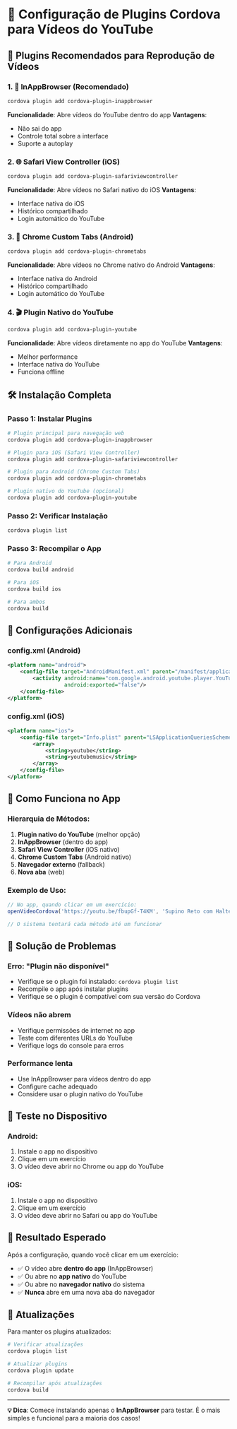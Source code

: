 # 🎥 Configuração de Plugins Cordova para Vídeos do YouTube

## 📱 Plugins Recomendados para Reprodução de Vídeos

### **1. 🔌 InAppBrowser (Recomendado)**
```bash
cordova plugin add cordova-plugin-inappbrowser
```

**Funcionalidade**: Abre vídeos do YouTube dentro do app
**Vantagens**: 
- Não sai do app
- Controle total sobre a interface
- Suporte a autoplay

### **2. 🌐 Safari View Controller (iOS)**
```bash
cordova plugin add cordova-plugin-safariviewcontroller
```

**Funcionalidade**: Abre vídeos no Safari nativo do iOS
**Vantagens**: 
- Interface nativa do iOS
- Histórico compartilhado
- Login automático do YouTube

### **3. 🚀 Chrome Custom Tabs (Android)**
```bash
cordova plugin add cordova-plugin-chrometabs
```

**Funcionalidade**: Abre vídeos no Chrome nativo do Android
**Vantagens**: 
- Interface nativa do Android
- Histórico compartilhado
- Login automático do YouTube

### **4. 🎬 Plugin Nativo do YouTube**
```bash
cordova plugin add cordova-plugin-youtube
```

**Funcionalidade**: Abre vídeos diretamente no app do YouTube
**Vantagens**: 
- Melhor performance
- Interface nativa do YouTube
- Funciona offline

## 🛠️ Instalação Completa

### **Passo 1: Instalar Plugins**
```bash
# Plugin principal para navegação web
cordova plugin add cordova-plugin-inappbrowser

# Plugin para iOS (Safari View Controller)
cordova plugin add cordova-plugin-safariviewcontroller

# Plugin para Android (Chrome Custom Tabs)
cordova plugin add cordova-plugin-chrometabs

# Plugin nativo do YouTube (opcional)
cordova plugin add cordova-plugin-youtube
```

### **Passo 2: Verificar Instalação**
```bash
cordova plugin list
```

### **Passo 3: Recompilar o App**
```bash
# Para Android
cordova build android

# Para iOS
cordova build ios

# Para ambos
cordova build
```

## 🔧 Configurações Adicionais

### **config.xml (Android)**
```xml
<platform name="android">
    <config-file target="AndroidManifest.xml" parent="/manifest/application">
        <activity android:name="com.google.android.youtube.player.YouTubePlayerActivity"
                  android:exported="false"/>
    </config-file>
</platform>
```

### **config.xml (iOS)**
```xml
<platform name="ios">
    <config-file target="Info.plist" parent="LSApplicationQueriesSchemes">
        <array>
            <string>youtube</string>
            <string>youtubemusic</string>
        </array>
    </config-file>
</platform>
```

## 🎯 Como Funciona no App

### **Hierarquia de Métodos:**
1. **Plugin nativo do YouTube** (melhor opção)
2. **InAppBrowser** (dentro do app)
3. **Safari View Controller** (iOS nativo)
4. **Chrome Custom Tabs** (Android nativo)
5. **Navegador externo** (fallback)
6. **Nova aba** (web)

### **Exemplo de Uso:**
```javascript
// No app, quando clicar em um exercício:
openVideoCordova('https://youtu.be/fbupGf-T4KM', 'Supino Reto com Halteres');

// O sistema tentará cada método até um funcionar
```

## 🚨 Solução de Problemas

### **Erro: "Plugin não disponível"**
- Verifique se o plugin foi instalado: `cordova plugin list`
- Recompile o app após instalar plugins
- Verifique se o plugin é compatível com sua versão do Cordova

### **Vídeos não abrem**
- Verifique permissões de internet no app
- Teste com diferentes URLs do YouTube
- Verifique logs do console para erros

### **Performance lenta**
- Use InAppBrowser para vídeos dentro do app
- Configure cache adequado
- Considere usar o plugin nativo do YouTube

## 📱 Teste no Dispositivo

### **Android:**
1. Instale o app no dispositivo
2. Clique em um exercício
3. O vídeo deve abrir no Chrome ou app do YouTube

### **iOS:**
1. Instale o app no dispositivo
2. Clique em um exercício
3. O vídeo deve abrir no Safari ou app do YouTube

## 🎉 Resultado Esperado

Após a configuração, quando você clicar em um exercício:
- ✅ O vídeo abre **dentro do app** (InAppBrowser)
- ✅ Ou abre no **app nativo** do YouTube
- ✅ Ou abre no **navegador nativo** do sistema
- ✅ **Nunca** abre em uma nova aba do navegador

## 🔄 Atualizações

Para manter os plugins atualizados:
```bash
# Verificar atualizações
cordova plugin list

# Atualizar plugins
cordova plugin update

# Recompilar após atualizações
cordova build
```

---

**💡 Dica**: Comece instalando apenas o **InAppBrowser** para testar. É o mais simples e funcional para a maioria dos casos!

